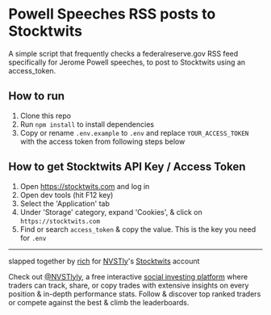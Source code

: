 # Powell Speeches RSS posts to Stocktwits
A simple script that frequently checks a federalreserve.gov RSS feed specifically for Jerome Powell speeches, 
to post to Stocktwits using an access_token.

## How to run
1. Clone this repo  
2. Run `npm install` to install dependencies  
3. Copy or rename `.env.example` to `.env` and replace `YOUR_ACCESS_TOKEN` with the access token from following 
steps below

## How to get Stocktwits API Key / Access Token
1. Open https://stocktwits.com and log in  
2. Open dev tools (hit F12 key)  
3. Select the 'Application' tab  
4. Under 'Storage' category, expand 'Cookies', & click on `https://stocktwits.com`  
5. Find or search `access_token` & copy the value. This is the key you need for `.env`

---

slapped together by [rich](https://richw.xyz) for [NVSTly](https://nvstly.com)'s [Stocktwits](https://nvstly.com/go/stocktwits) account

Check out [@NVSTlyly](https://github.com/nvstly), a free interactive [social investing platform](https://nvstly.com) where 
traders can track, share, or copy trades with extensive insights on every position & in-depth performance stats. Follow & 
discover top ranked traders or compete against the best & climb the leaderboards.
